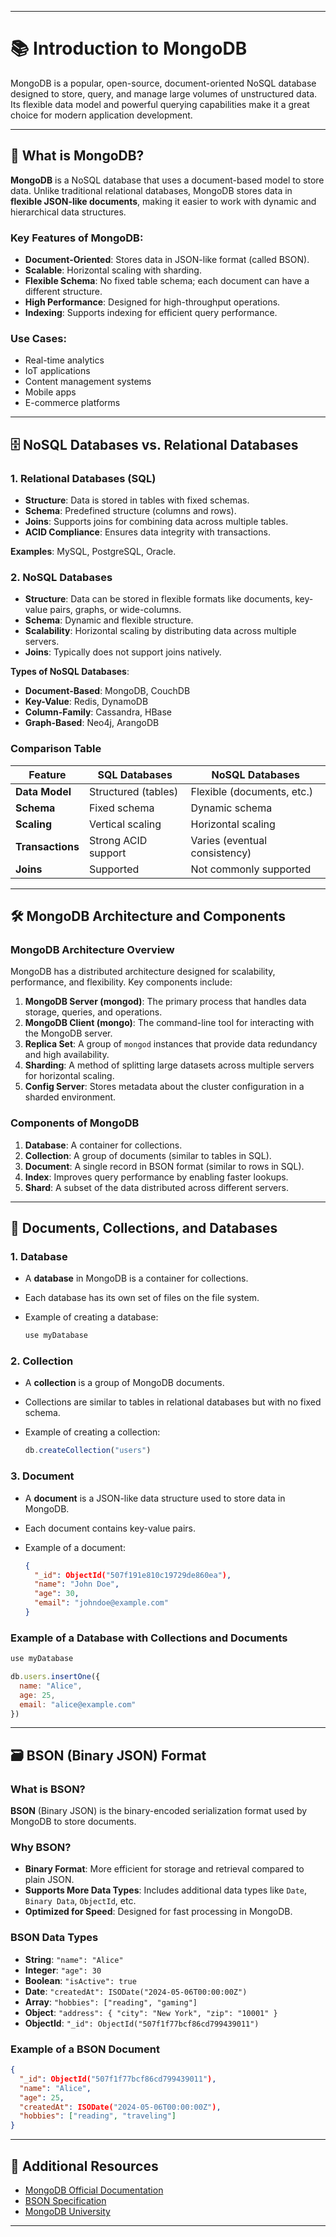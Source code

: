 
---

# 📚 Introduction to MongoDB

MongoDB is a popular, open-source, document-oriented NoSQL database designed to store, query, and manage large volumes of unstructured data. Its flexible data model and powerful querying capabilities make it a great choice for modern application development.

---

## 🔹 What is MongoDB?

**MongoDB** is a NoSQL database that uses a document-based model to store data. Unlike traditional relational databases, MongoDB stores data in **flexible JSON-like documents**, making it easier to work with dynamic and hierarchical data structures.

### Key Features of MongoDB:

- **Document-Oriented**: Stores data in JSON-like format (called BSON).
- **Scalable**: Horizontal scaling with sharding.
- **Flexible Schema**: No fixed table schema; each document can have a different structure.
- **High Performance**: Designed for high-throughput operations.
- **Indexing**: Supports indexing for efficient query performance.

### Use Cases:

- Real-time analytics
- IoT applications
- Content management systems
- Mobile apps
- E-commerce platforms

---

## 🗄️ NoSQL Databases vs. Relational Databases

### 1. **Relational Databases (SQL)**

- **Structure**: Data is stored in tables with fixed schemas.
- **Schema**: Predefined structure (columns and rows).
- **Joins**: Supports joins for combining data across multiple tables.
- **ACID Compliance**: Ensures data integrity with transactions.

**Examples**: MySQL, PostgreSQL, Oracle.

### 2. **NoSQL Databases**

- **Structure**: Data can be stored in flexible formats like documents, key-value pairs, graphs, or wide-columns.
- **Schema**: Dynamic and flexible structure.
- **Scalability**: Horizontal scaling by distributing data across multiple servers.
- **Joins**: Typically does not support joins natively.

**Types of NoSQL Databases**:
- **Document-Based**: MongoDB, CouchDB
- **Key-Value**: Redis, DynamoDB
- **Column-Family**: Cassandra, HBase
- **Graph-Based**: Neo4j, ArangoDB

### **Comparison Table**

| Feature                         | SQL Databases        | NoSQL Databases        |
|---------------------------------|----------------------|------------------------|
| **Data Model**                  | Structured (tables)  | Flexible (documents, etc.) |
| **Schema**                      | Fixed schema         | Dynamic schema         |
| **Scaling**                     | Vertical scaling     | Horizontal scaling     |
| **Transactions**                | Strong ACID support  | Varies (eventual consistency) |
| **Joins**                       | Supported            | Not commonly supported |

---

## 🛠️ MongoDB Architecture and Components

### MongoDB Architecture Overview

MongoDB has a distributed architecture designed for scalability, performance, and flexibility. Key components include:

1. **MongoDB Server (mongod)**: The primary process that handles data storage, queries, and operations.
2. **MongoDB Client (mongo)**: The command-line tool for interacting with the MongoDB server.
3. **Replica Set**: A group of `mongod` instances that provide data redundancy and high availability.
4. **Sharding**: A method of splitting large datasets across multiple servers for horizontal scaling.
5. **Config Server**: Stores metadata about the cluster configuration in a sharded environment.

### Components of MongoDB

1. **Database**: A container for collections.
2. **Collection**: A group of documents (similar to tables in SQL).
3. **Document**: A single record in BSON format (similar to rows in SQL).
4. **Index**: Improves query performance by enabling faster lookups.
5. **Shard**: A subset of the data distributed across different servers.

---

## 📄 Documents, Collections, and Databases

### 1. **Database**

- A **database** in MongoDB is a container for collections.
- Each database has its own set of files on the file system.
- Example of creating a database:

  ```javascript
  use myDatabase
  ```

### 2. **Collection**

- A **collection** is a group of MongoDB documents.
- Collections are similar to tables in relational databases but with no fixed schema.
- Example of creating a collection:

  ```javascript
  db.createCollection("users")
  ```

### 3. **Document**

- A **document** is a JSON-like data structure used to store data in MongoDB.
- Each document contains key-value pairs.
- Example of a document:

  ```json
  {
    "_id": ObjectId("507f191e810c19729de860ea"),
    "name": "John Doe",
    "age": 30,
    "email": "johndoe@example.com"
  }
  ```

### Example of a Database with Collections and Documents

```javascript
use myDatabase

db.users.insertOne({
  name: "Alice",
  age: 25,
  email: "alice@example.com"
})
```

---

## 🗃️ BSON (Binary JSON) Format

### What is BSON?

**BSON** (Binary JSON) is the binary-encoded serialization format used by MongoDB to store documents.

### Why BSON?

- **Binary Format**: More efficient for storage and retrieval compared to plain JSON.
- **Supports More Data Types**: Includes additional data types like `Date`, `Binary Data`, `ObjectId`, etc.
- **Optimized for Speed**: Designed for fast processing in MongoDB.

### BSON Data Types

- **String**: `"name": "Alice"`
- **Integer**: `"age": 30`
- **Boolean**: `"isActive": true`
- **Date**: `"createdAt": ISODate("2024-05-06T00:00:00Z")`
- **Array**: `"hobbies": ["reading", "gaming"]`
- **Object**: `"address": { "city": "New York", "zip": "10001" }`
- **ObjectId**: `"_id": ObjectId("507f1f77bcf86cd799439011")`

### Example of a BSON Document

```json
{
  "_id": ObjectId("507f1f77bcf86cd799439011"),
  "name": "Alice",
  "age": 25,
  "createdAt": ISODate("2024-05-06T00:00:00Z"),
  "hobbies": ["reading", "traveling"]
}
```

---

## 🔗 Additional Resources

- [MongoDB Official Documentation](https://www.mongodb.com/docs/)
- [BSON Specification](http://bsonspec.org/)
- [MongoDB University](https://university.mongodb.com/)

---

